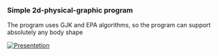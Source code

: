 ### Simple 2d-physical-graphic program

The program uses GJK and EPA algorithms, so the program can support absolutely any body shape 

[![Presentetion](https://res.cloudinary.com/marcomontalbano/image/upload/v1626120086/video_to_markdown/images/youtube--V5enKYD4ctg-c05b58ac6eb4c4700831b2b3070cd403.jpg)](https://youtu.be/V5enKYD4ctg "Presentetion")
